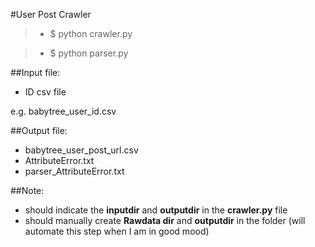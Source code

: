 #User Post Crawler

>* $ python crawler.py

>* $ python parser.py

##Input file:

* ID csv file

e.g. babytree_user_id.csv

##Output file:

* babytree_user_post_url.csv
* AttributeError.txt
* parser_AttributeError.txt

##Note:
* should indicate the **inputdir** and **outputdir** in the **crawler.py** file
* should manually create **Rawdata dir** and **outputdir** in the folder (will automate this step when I am in good mood)